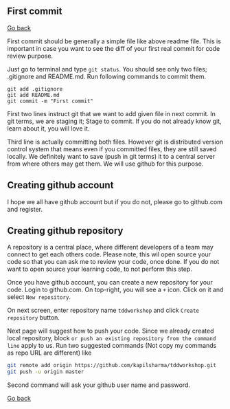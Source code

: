 ## First commit

[Go back](task1solution.md)

First commit should be generally a simple file like above readme file. This is important in case you want to see the diff of your first real commit for code review purpose.

Just go to terminal and type `git status`. You should see only two files; .gitignore and README.md. Run following commands to commit them.

```
git add .gitignore
git add README.md
git commit -m "First commit"
```

First two lines instruct git that we want to add given file in next commit. In git terms, we are staging it; Stage to commit. If you do not already know git, learn about it, you will love it.

Third line is actually committing both files. However git is distributed version control system that means even if you committed files, they are still saved locally. We definitely want to save (push in git terms) it to a central server from where others may get them. We will use github for this purpose.

## Creating github account

I hope we all have github account but if you do not, please go to github.com and register.

## Creating github repository

A repository is a central place, where different developers of a team may connect to get each others code. Please note, this wil open source your code so that you can ask me to review your code, once done. If you do not want to open source your learning code, to not perform this step.

Once you have github account, you can create a new repository for your code. Login to github.com. On top-right, you will see a `+` icon. Click on it and select `New repository`.

On next screen, enter repository name `tddworkshop` and click `Create repository` button.

Next page will suggest how to push your code. Since we already created local repository, block `or push an existing repository from the command line` apply to us. Run two suggested commands (Not copy my commands as repo URL are different) like

```bash
git remote add origin https://github.com/kapilsharma/tddworkshop.git
git push -u origin master
```

Second command will ask your github user name and password.

[Go back](task1solution.md)